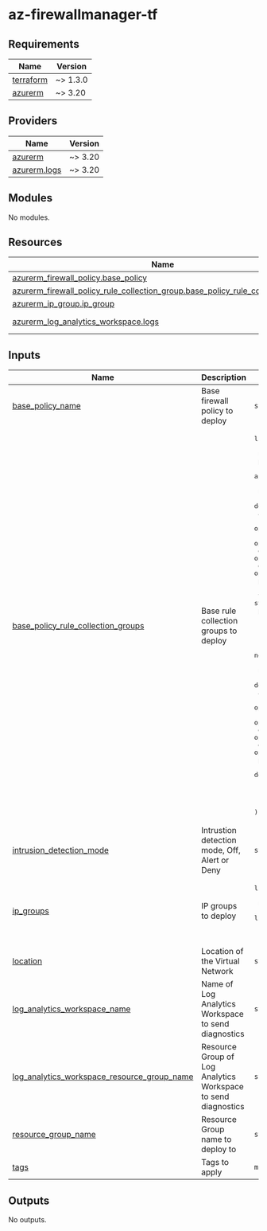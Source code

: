 # az-firewallmanager-tf

<!-- BEGIN_TF_DOCS -->
## Requirements

| Name | Version |
|------|---------|
| <a name="requirement_terraform"></a> [terraform](#requirement\_terraform) | ~> 1.3.0 |
| <a name="requirement_azurerm"></a> [azurerm](#requirement\_azurerm) | ~> 3.20 |

## Providers

| Name | Version |
|------|---------|
| <a name="provider_azurerm"></a> [azurerm](#provider\_azurerm) | ~> 3.20 |
| <a name="provider_azurerm.logs"></a> [azurerm.logs](#provider\_azurerm.logs) | ~> 3.20 |

## Modules

No modules.

## Resources

| Name | Type |
|------|------|
| [azurerm_firewall_policy.base_policy](https://registry.terraform.io/providers/hashicorp/azurerm/latest/docs/resources/firewall_policy) | resource |
| [azurerm_firewall_policy_rule_collection_group.base_policy_rule_collection_group](https://registry.terraform.io/providers/hashicorp/azurerm/latest/docs/resources/firewall_policy_rule_collection_group) | resource |
| [azurerm_ip_group.ip_group](https://registry.terraform.io/providers/hashicorp/azurerm/latest/docs/resources/ip_group) | resource |
| [azurerm_log_analytics_workspace.logs](https://registry.terraform.io/providers/hashicorp/azurerm/latest/docs/data-sources/log_analytics_workspace) | data source |

## Inputs

| Name | Description | Type | Default | Required |
|------|-------------|------|---------|:--------:|
| <a name="input_base_policy_name"></a> [base\_policy\_name](#input\_base\_policy\_name) | Base firewall policy to deploy | `string` | n/a | yes |
| <a name="input_base_policy_rule_collection_groups"></a> [base\_policy\_rule\_collection\_groups](#input\_base\_policy\_rule\_collection\_groups) | Base rule collection groups to deploy | <pre>list(object(<br>    {<br>      name     = string<br>      priority = number<br>      application_rule_collections = list(object(<br>        {<br>          name                       = string<br>          description                = string<br>          action                     = string<br>          source_addresses           = optional(list(string))<br>          source_ip_group_references = optional(list(string))<br>          destination_fqdns          = optional(list(string))<br>          destination_fqdn_tags      = optional(list(string))<br>          protocols = map(object(<br>            {<br>              type = string<br>              port = number<br>            }<br>          ))<br>        }<br>      ))<br>      network_rule_collections = list(object(<br>        {<br>          name                            = string<br>          description                     = string<br>          action                          = string<br>          source_addresses                = optional(list(string))<br>          source_ip_group_references      = optional(list(string))<br>          destination_addresses           = optional(list(string))<br>          destination_ip_group_references = optional(list(string))<br>          protocols                       = optional(list(string))<br>          destination_ports               = optional(list(string))<br>        }<br>      ))<br>    }<br>  ))</pre> | `[]` | no |
| <a name="input_intrusion_detection_mode"></a> [intrusion\_detection\_mode](#input\_intrusion\_detection\_mode) | Intrustion detection mode, Off, Alert or Deny | `string` | `"Deny"` | no |
| <a name="input_ip_groups"></a> [ip\_groups](#input\_ip\_groups) | IP groups to deploy | <pre>list(object(<br>    {<br>      name        = string<br>      cidr_ranges = list(string)<br>    }<br>  ))</pre> | `[]` | no |
| <a name="input_location"></a> [location](#input\_location) | Location of the Virtual Network | `string` | n/a | yes |
| <a name="input_log_analytics_workspace_name"></a> [log\_analytics\_workspace\_name](#input\_log\_analytics\_workspace\_name) | Name of Log Analytics Workspace to send diagnostics | `string` | n/a | yes |
| <a name="input_log_analytics_workspace_resource_group_name"></a> [log\_analytics\_workspace\_resource\_group\_name](#input\_log\_analytics\_workspace\_resource\_group\_name) | Resource Group of Log Analytics Workspace to send diagnostics | `string` | n/a | yes |
| <a name="input_resource_group_name"></a> [resource\_group\_name](#input\_resource\_group\_name) | Resource Group name to deploy to | `string` | n/a | yes |
| <a name="input_tags"></a> [tags](#input\_tags) | Tags to apply | `map(string)` | n/a | yes |

## Outputs

No outputs.
<!-- END_TF_DOCS -->
